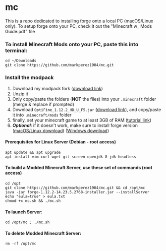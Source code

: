 # mc
This is a repo dedicated to installing forge onto a local PC (macOS/Linux only).
To setup forge onto your PC, check it out the "Minecraft w_ Mods Guide.pdf" file

### To install Minecraft Mods onto your PC, paste this into terminal:
```
cd ~/Downloads
git clone https://github.com/markperez1904/mc.git
```

### Install the modpack
1. Download my modpack fork ([download link](https://drive.google.com/file/d/1McTlTkL66bPtIe44AoJIBo7kz919UFZ9/view?usp=sharing))
2. Unzip it
3. Only copy/paste the folders (**NOT** the files) into your `.minecraft` folder (merge & replace if prompted)
4. Download `OptiFine_1.12.2_HD_U_F5.jar` ([download link](https://github.com/markperez1904/mc/raw/master/mods/OptiFine_1.12.2_HD_U_F5.jar)), and copy/paste it into `.minecraft/mods` folder
5. finally, set your minecraft game to at least 3GB of RAM ([tutorial link](https://cubedhost.com/help/en/articles/1648388-how-do-i-allocate-more-memory-to-my-minecraft-launcher-client-side))
6. ***Optional***: if it doesn't work, make sure to install forge version ([macOS/Linux download](https://github.com/markperez1904/mc/raw/master/forge-1.12.2-14.23.5.2847-installer.jar)) ([Windows download](https://files.minecraftforge.net/maven/net/minecraftforge/forge/1.12.2-14.23.5.2847/forge-1.12.2-14.23.5.2847-installer-win.exe))

#### Prerequisites for Linux Server (Debian - root access)
```
apt update && apt upgrade
apt install vim curl wget git screen openjdk-8-jdk-headless
```
#### To build a Modded Minecraft Server, use these set of commands (root access)
```
cd /opt
git clone https://github.com/markperez1904/mc.git && cd /opt/mc
java -jar forge-1.12.2-14.23.5.2768-installer.jar --installServer
echo "eula=true" > eula.txt
chmod +x mc.sh && ./mc.sh
```
#### To launch Server:
```
cd /opt/mc ; ./mc.sh
```
#### To delete Modded Minecraft Server:
```
rm -rf /opt/mc
```
